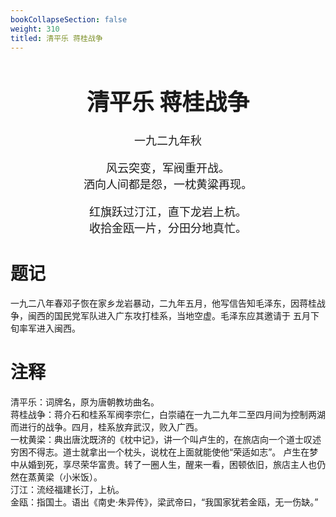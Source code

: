 ```yaml
---
bookCollapseSection: false
weight: 310
titled: 清平乐 蒋桂战争
---
```


<div align="center">

<font size="4">

# 清平乐 蒋桂战争

一九二九年秋

风云突变，军阀重开战。  
洒向人间都是怨，一枕黄粱再现。


红旗跃过汀江，直下龙岩上杭。  
收拾金瓯一片，分田分地真忙。

</font>

</div>

# 题记
一九二八年春邓子恢在家乡龙岩暴动，二九年五月，他写信告知毛泽东，因蒋桂战争，闽西的国民党军队进入广东攻打桂系，当地空虚。毛泽东应其邀请于
五月下旬率军进入闽西。

# 注释
清平乐：词牌名，原为唐朝教坊曲名。  
蒋桂战争：蒋介石和桂系军阀李宗仁，白崇禧在一九二九年二至四月间为控制两湖而进行的战争。四月，桂系放弃武汉，败入广西。  
一枕黄梁：典出唐沈既济的《枕中记》，讲一个叫卢生的，在旅店向一个道士叹述穷困不得志。道士就拿出一个枕头，说枕在上面就能使他“荣适如志”。
卢生在梦中从婚到死，享尽荣华富贵。转了一圈人生，醒来一看，困顿依旧，旅店主人也仍然在蒸黄梁（小米饭）。  
汀江：流经福建长汀，上杭。  
金瓯：指国土。语出《南史·朱异传》，梁武帝曰，“我国家犹若金瓯，无一伤缺。”  

